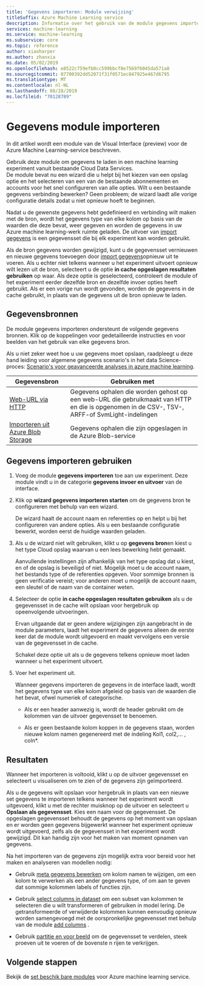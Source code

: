 ```yaml
---
title: 'Gegevens importeren: Module verwijzing'
titleSuffix: Azure Machine Learning service
description: Informatie over het gebruik van de module gegevens importeren in Azure Machine Learning-service om gegevens te laden in een machine learning experiment van bestaande Cloud-gegevens Services.
services: machine-learning
ms.service: machine-learning
ms.subservice: core
ms.topic: reference
author: xiaoharper
ms.author: zhanxia
ms.date: 05/02/2019
ms.openlocfilehash: e8522c759efb0cc599bbcf8e7569f6045da571a8
ms.sourcegitcommit: 07700392dd52071f31f0571ec847925e467d6795
ms.translationtype: MT
ms.contentlocale: nl-NL
ms.lasthandoff: 08/28/2019
ms.locfileid: "70128789"
---
```

# <a name="import-data-module"></a>Gegevens module importeren

In dit artikel wordt een module van de Visual Interface (preview) voor de Azure Machine Learning-service beschreven.

Gebruik deze module om gegevens te laden in een machine learning experiment vanuit bestaande Cloud Data Services.  
De module bevat nu een wizard die u helpt bij het kiezen van een opslag optie en het selecteren van een van de bestaande abonnementen en accounts voor het snel configureren van alle opties. Wilt u een bestaande gegevens verbinding bewerken? Geen probleem; de wizard laadt alle vorige configuratie details zodat u niet opnieuw hoeft te beginnen. 
  
Nadat u de gewenste gegevens hebt gedefinieerd en verbinding wilt maken met de [](./import-data.md) bron, wordt het gegevens type van elke kolom op basis van de waarden die deze bevat, weer gegeven en worden de gegevens in uw Azure machine learning-werk ruimte geladen. De uitvoer van [import gegevens](./import-data.md) is een gegevensset die bij elk experiment kan worden gebruikt.

  
Als de bron gegevens worden gewijzigd, kunt u de gegevensset vernieuwen en nieuwe gegevens toevoegen door [import gegevens](./import-data.md)opnieuw uit te voeren. Als u echter niet telkens wanneer u het experiment uitvoert opnieuw wilt lezen uit de bron, selecteert u de optie **in cache opgeslagen resultaten gebruiken** op waar. Als deze optie is geselecteerd, controleert de module of het experiment eerder dezelfde bron en dezelfde invoer opties heeft gebruikt. Als er een vorige run wordt gevonden, worden de gegevens in de cache gebruikt, in plaats van de gegevens uit de bron opnieuw te laden.
 

## <a name="data-sources"></a>Gegevensbronnen

De module gegevens importeren ondersteunt de volgende gegevens bronnen. Klik op de koppelingen voor gedetailleerde instructies en voor beelden van het gebruik van elke gegevens bron. 
 
Als u niet zeker weet hoe u uw gegevens moet opslaan, raadpleegt u deze hand leiding voor algemene gegevens scenario's in het data Science-proces:  [Scenario's voor geavanceerde analyses in azure machine learning](https://docs.microsoft.com/azure/machine-learning/machine-learning-data-science-plan-sample-scenarios). 


|Gegevensbron| Gebruiken met|
|-----------|-----------|  
|[Web-URL via HTTP](./import-from-web-url-via-http.md)|Gegevens ophalen die worden gehost op een web-URL die gebruikmaakt van HTTP en die is opgenomen in de CSV-, TSV-, ARFF-of SvmLight-indelingen|  
|[Importeren uit Azure Blob Storage](./import-from-azure-blob-storage.md) |Gegevens ophalen die zijn opgeslagen in de Azure Blob-service|  

## <a name="how-to-use-import-data"></a>Gegevens importeren gebruiken
 
1. Voeg de module **gegevens importeren** toe aan uw experiment. Deze module vindt u in de categorie **gegevens invoer en uitvoer** van de interface.

2. Klik op **wizard gegevens importeren starten** om de gegevens bron te configureren met behulp van een wizard.

    De wizard haalt de account naam en referenties op en helpt u bij het configureren van andere opties. Als u een bestaande configuratie bewerkt, worden eerst de huidige waarden geladen.

3. Als u de wizard niet wilt gebruiken, klikt u op **gegevens bron**en kiest u het type Cloud opslag waarvan u een lees bewerking hebt gemaakt. 

    Aanvullende instellingen zijn afhankelijk van het type opslag dat u kiest, en of de opslag is beveiligd of niet. Mogelijk moet u de account naam, het bestands type of de referenties opgeven. Voor sommige bronnen is geen verificatie vereist; voor anderen moet u mogelijk de account naam, een sleutel of de naam van de container weten.

4. Selecteer de optie **in cache opgeslagen resultaten gebruiken** als u de gegevensset in de cache wilt opslaan voor hergebruik op opeenvolgende uitvoeringen.

    Ervan uitgaande dat er geen andere wijzigingen zijn aangebracht in de module parameters, laadt het experiment de gegevens alleen de eerste keer dat de module wordt uitgevoerd en maakt vervolgens een versie van de gegevensset in de cache.

    Schakel deze optie uit als u de gegevens telkens opnieuw moet laden wanneer u het experiment uitvoert.

5. Voer het experiment uit.

    Wanneer gegevens importeren de gegevens in de interface laadt, wordt het gegevens type van elke kolom afgeleid op basis van de waarden die het bevat, ofwel numeriek of categorische.

    - Als er een header aanwezig is, wordt de header gebruikt om de kolommen van de uitvoer gegevensset te benoemen.

    - Als er geen bestaande kolom koppen in de gegevens staan, worden nieuwe kolom namen gegenereerd met de indeling Kol1, col2,... , coln*.

## <a name="results"></a>Resultaten

Wanneer het importeren is voltooid, klikt u op de uitvoer gegevensset en selecteert u visualiseren om te zien of de gegevens zijn geïmporteerd.

Als u de gegevens wilt opslaan voor hergebruik in plaats van een nieuwe set gegevens te importeren telkens wanneer het experiment wordt uitgevoerd, klikt u met de rechter muisknop op de uitvoer en selecteert u **Opslaan als gegevensset**. Kies een naam voor de gegevensset. De opgeslagen gegevensset behoudt de gegevens op het moment van opslaan en er worden geen gegevens bijgewerkt wanneer het experiment opnieuw wordt uitgevoerd, zelfs als de gegevensset in het experiment wordt gewijzigd. Dit kan handig zijn voor het maken van moment opnamen van gegevens.

Na het importeren van de gegevens zijn mogelijk extra voor bereid voor het maken en analyseren van modellen nodig:


- Gebruik [meta gegevens bewerken](./edit-metadata.md) om kolom namen te wijzigen, om een kolom te verwerken als een ander gegevens type, of om aan te geven dat sommige kolommen labels of functies zijn.

- Gebruik [select columns in dataset](./select-columns-in-dataset.md) om een subset van kolommen te selecteren die u wilt transformeren of gebruiken in model lering. De getransformeerde of verwijderde kolommen kunnen eenvoudig opnieuw worden samengevoegd met de oorspronkelijke gegevensset met behulp van de module [add columns](./add-columns.md) .  

- Gebruik [partitie en voor beeld](./partition-and-sample.md) om de gegevensset te verdelen, steek proeven uit te voeren of de bovenste n rijen te verkrijgen.

## <a name="next-steps"></a>Volgende stappen

Bekijk de [set beschik bare modules](module-reference.md) voor Azure machine learning service. 